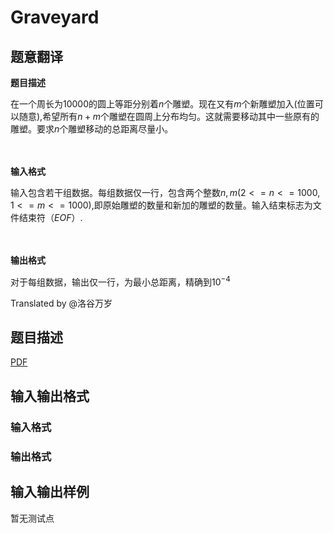 # Graveyard

## 题意翻译

**题目描述**

在一个周长为$10000$的圆上等距分别着$n$个雕塑。现在又有$m$个新雕塑加入(位置可以随意),希望所有$n+m$个雕塑在圆周上分布均匀。这就需要移动其中一些原有的雕塑。要求$n$个雕塑移动的总距离尽量小。

　

**输入格式**

输入包含若干组数据。每组数据仅一行，包含两个整数$n,m(2<=n<=1000,1<=m<=1000)$,即原始雕塑的数量和新加的雕塑的数量。输入结束标志为文件结束符（$EOF$）.

　

**输出格式**

对于每组数据，输出仅一行，为最小总距离，精确到$10^{-4}$

Translated by @洛谷万岁 

## 题目描述

[problemUrl]: https://uva.onlinejudge.org/index.php?option=com_onlinejudge&Itemid=8&category=446&page=show_problem&problem=4134

[PDF](https://uva.onlinejudge.org/external/13/p1388.pdf)

## 输入输出格式

### 输入格式

### 输出格式

## 输入输出样例

暂无测试点

